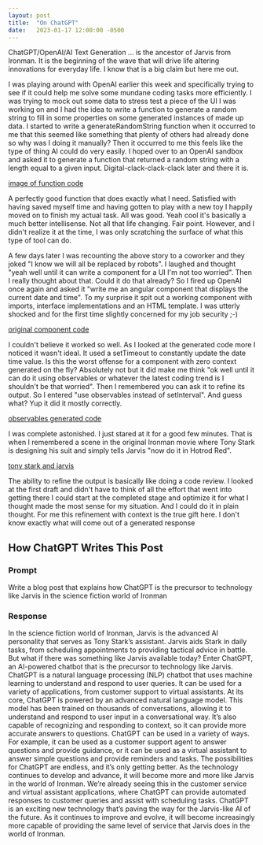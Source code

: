 ```yaml
---
layout: post
title:  "On ChatGPT"
date:   2023-01-17 12:00:00 -0500
---
```


ChatGPT/OpenAI/AI Text Generation ... is the ancestor of Jarvis from Ironman. It is the beginning of the wave that will drive life altering innovations for everyday life. I know that is a big claim but here me out. 

I was playing around with OpenAI earlier this week and specifically trying to see if it could help me solve some mundane coding tasks more efficiently. I was trying to mock out some data to stress test a piece of the UI I was working on and I had the idea to write a function to generate a random string to fill in some properties on some generated instances of made up data. I started to write a generateRandomString function when it occurred to me that this seemed like something that plenty of others had already done so why was I doing it manually? Then it occurred to me this feels like the type of thing AI could do very easily. I hoped over to an OpenAI sandbox and asked it to generate a function that returned a random string with a length equal to a given input. Digital-clack-clack-clack later and there it is. 

[image of function code](/assets/openai-first-code.png)

A perfectly good function that does exactly what I need. Satisfied with having saved myself time and having gotten to play with a new toy I happily moved on to finish my actual task. All was good. Yeah cool it's basically a much better intellisense. Not all that life changing. Fair point. However, and I didn't realize it at the time, I was only scratching the surface of what this type of tool can do.

A few days later I was recounting the above story to a coworker and they joked "I know we will all be replaced by robots". I laughed and thought "yeah well until it can write a component for a UI I'm not too worried". Then I really thought about that. Could it do that already? So I fired up OpenAI once again and asked it "write me an angular component that displays the current date and time". To my surprise it spit out a working component with imports, interface implementations and an HTML template. I was utterly shocked and for the first time slightly concerned for my job security ;-) 

[original component code](/assets/openai-first-component.png)

I couldn't believe it worked so well. As I looked at the generated code more I noticed it wasn't ideal. It used a setTimeout to constantly update the date time value. Is this the worst offense for a component with zero context generated on the fly? Absolutely not but it did make me think "ok well until it can do it using observables or whatever the latest coding trend is I shouldn't be that worried". Then I remembered you can ask it to refine its output. So I entered "use observables instead of setInterval". And guess what? Yup it did it mostly correctly. 

[observables generated code](/assets/openai-refined-component.png)

I was complete astonished. I just stared at it for a good few minutes. That is when I remembered a scene in the original Ironman movie where Tony Stark is designing his suit and simply tells Jarvis "now do it in Hotrod Red". 

[tony stark and jarvis](/assets/hot-rod-red.gif)

The ability to refine the output is basically like doing a code review. I looked at the first draft and didn't have to think of all the effort that went into getting there I could start at the completed stage and optimize it for what I thought made the most sense for my situation. And I could do it in plain thought. For me this refinement with context is the true gift here. I don't know exactly what will come out of a generated response     

## How ChatGPT Writes This Post

### Prompt

Write a blog post that explains how ChatGPT is the precursor to technology like Jarvis in the science fiction world of Ironman

### Response

In the science fiction world of Ironman, Jarvis is the advanced AI personality that serves as Tony Stark’s assistant. Jarvis aids Stark in daily tasks, from scheduling appointments to providing tactical advice in battle. But what if there was something like Jarvis available today?
Enter ChatGPT, an AI-powered chatbot that is the precursor to technology like Jarvis. ChatGPT is a natural language processing (NLP) chatbot that uses machine learning to understand and respond to user queries. It can be used for a variety of applications, from customer support to virtual assistants.
At its core, ChatGPT is powered by an advanced natural language model. This model has been trained on thousands of conversations, allowing it to understand and respond to user input in a conversational way. It’s also capable of recognizing and responding to context, so it can provide more accurate answers to questions.
ChatGPT can be used in a variety of ways. For example, it can be used as a customer support agent to answer questions and provide guidance, or it can be used as a virtual assistant to answer simple questions and provide reminders and tasks.
The possibilities for ChatGPT are endless, and it’s only getting better. As the technology continues to develop and advance, it will become more and more like Jarvis in the world of Ironman. We’re already seeing this in the customer service and virtual assistant applications, where ChatGPT can provide automated responses to customer queries and assist with scheduling tasks.
ChatGPT is an exciting new technology that’s paving the way for the Jarvis-like AI of the future. As it continues to improve and evolve, it will become increasingly more capable of providing the same level of service that Jarvis does in the world of Ironman.
